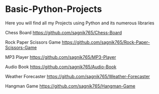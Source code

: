 # Basic-Python-Projects
Here you will find all my Projects using Python and its numerous libraries

Chess Board    https://github.com/sagnik765/Chess-Board

Rock Paper Scissors Game    https://github.com/sagnik765/Rock-Paper-Scissors-Game

MP3 Player    https://github.com/sagnik765/MP3-Player

Audio Book    https://github.com/sagnik765/Audio-Book

Weather Forecaster    https://github.com/sagnik765/Weather-Forecaster

Hangman Game    https://github.com/sagnik765/Hangman-Game
